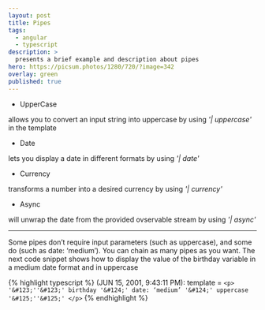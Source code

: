 ```yaml
---
layout: post
title: Pipes
tags:
  - angular
  - typescript
description: >
  presents a brief example and description about pipes
hero: https://picsum.photos/1280/720/?image=342
overlay: green
published: true
---
```


* UpperCase

allows you to convert an input string into uppercase by using *'&#124; uppercase'* in the template

* Date

lets you display a date in different formats by using *'&#124; date'*

* Currency

transforms a number into a desired currency by using *'&#124; currency'*

* Async

will unwrap the date from the provided ovservable stream by using *'&#124; async'*

---

Some pipes don’t require input parameters (such as uppercase), and some do (such as date: ‘medium’). You can chain as many pipes as you want.
The next code snippet shows how to display the value of the birthday variable in a medium date format and in uppercase

{% highlight typescript %}
(JUN 15, 2001, 9:43:11 PM): template = `<p> '&#123;''&#123;' birthday '&#124;' date: ‘medium’ '&#124;' uppercase '&#125;''&#125;' </p>`
{% endhighlight %}
